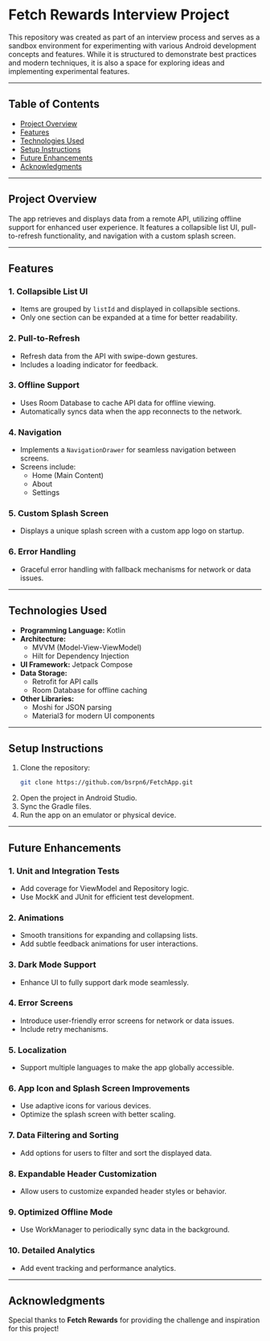 # Fetch Rewards Interview Project

This repository was created as part of an interview process and serves as a sandbox environment for
experimenting with various Android development concepts and features. While it is structured to
demonstrate best practices and modern techniques, it is also a space for exploring ideas and
implementing experimental features.

---

## Table of Contents

- [Project Overview](#project-overview)
- [Features](#features)
- [Technologies Used](#technologies-used)
- [Setup Instructions](#setup-instructions)
- [Future Enhancements](#future-enhancements)
- [Acknowledgments](#acknowledgments)

---

## Project Overview

The app retrieves and displays data from a remote API, utilizing offline support for enhanced user
experience. It features a collapsible list UI, pull-to-refresh functionality, and navigation with a
custom splash screen.

---

## Features

### 1. **Collapsible List UI**

- Items are grouped by `listId` and displayed in collapsible sections.
- Only one section can be expanded at a time for better readability.

### 2. **Pull-to-Refresh**

- Refresh data from the API with swipe-down gestures.
- Includes a loading indicator for feedback.

### 3. **Offline Support**

- Uses Room Database to cache API data for offline viewing.
- Automatically syncs data when the app reconnects to the network.

### 4. **Navigation**

- Implements a `NavigationDrawer` for seamless navigation between screens.
- Screens include:
    - Home (Main Content)
    - About
    - Settings

### 5. **Custom Splash Screen**

- Displays a unique splash screen with a custom app logo on startup.

### 6. **Error Handling**

- Graceful error handling with fallback mechanisms for network or data issues.

---

## Technologies Used

- **Programming Language:** Kotlin
- **Architecture:**
    - MVVM (Model-View-ViewModel)
    - Hilt for Dependency Injection
- **UI Framework:** Jetpack Compose
- **Data Storage:**
    - Retrofit for API calls
    - Room Database for offline caching
- **Other Libraries:**
    - Moshi for JSON parsing
    - Material3 for modern UI components

---

## Setup Instructions

1. Clone the repository:
   ```bash
   git clone https://github.com/bsrpn6/FetchApp.git
   ```
2. Open the project in Android Studio.
3. Sync the Gradle files.
4. Run the app on an emulator or physical device.

---

## Future Enhancements

### 1. **Unit and Integration Tests**

- Add coverage for ViewModel and Repository logic.
- Use MockK and JUnit for efficient test development.

### 2. **Animations**

- Smooth transitions for expanding and collapsing lists.
- Add subtle feedback animations for user interactions.

### 3. **Dark Mode Support**

- Enhance UI to fully support dark mode seamlessly.

### 4. **Error Screens**

- Introduce user-friendly error screens for network or data issues.
- Include retry mechanisms.

### 5. **Localization**

- Support multiple languages to make the app globally accessible.

### 6. **App Icon and Splash Screen Improvements**

- Use adaptive icons for various devices.
- Optimize the splash screen with better scaling.

### 7. **Data Filtering and Sorting**

- Add options for users to filter and sort the displayed data.

### 8. **Expandable Header Customization**

- Allow users to customize expanded header styles or behavior.

### 9. **Optimized Offline Mode**

- Use WorkManager to periodically sync data in the background.

### 10. **Detailed Analytics**

- Add event tracking and performance analytics.

---

## Acknowledgments

Special thanks to **Fetch Rewards** for providing the challenge and inspiration for this project!